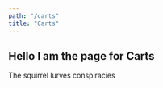 ```yaml
---
path: "/carts"
title: "Carts"
---
```

## Hello I am the page for Carts

The squirrel lurves conspiracies